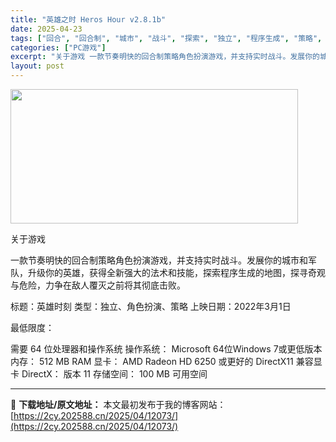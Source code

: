 ```yaml
---
title: "英雄之时 Heros Hour v2.8.1b"
date: 2025-04-23
tags: ["回合", "回合制", "城市", "战斗", "探索", "独立", "程序生成", "策略", "策略角色扮演", "节奏"]
categories: ["PC游戏"]
excerpt: "关于游戏 一款节奏明快的回合制策略角色扮演游戏，并支持实时战斗。发展你的城市和军队，升级你的英雄，获得全新强大的法术和技能，探索程序生成的地图，探寻奇观与危险，力争在敌人覆灭之前将其彻底击败。 标题：英雄时刻 类型：独立、角色扮演、策略 上映日期：2022年3月1日 最低限度： 需要 64 位处理器&hellip;"
layout: post
---
```


<img class="aligncenter size-full wp-image-12067" src="https://2cy.202588.cn/wp-content/uploads/2025/04/2025042314275717.webp" alt="" width="460" height="215" />

关于游戏

一款节奏明快的回合制策略角色扮演游戏，并支持实时战斗。发展你的城市和军队，升级你的英雄，获得全新强大的法术和技能，探索程序生成的地图，探寻奇观与危险，力争在敌人覆灭之前将其彻底击败。

标题：英雄时刻
类型：独立、角色扮演、策略
上映日期：2022年3月1日

最低限度：

需要 64 位处理器和操作系统
操作系统： Microsoft 64位Windows 7或更低版​​本
内存： 512 MB RAM
显卡： AMD Radeon HD 6250 或更好的 DirectX11 兼容显卡
DirectX： 版本 11
存储空间： 100 MB 可用空间

---
📖 **下载地址/原文地址：** 本文最初发布于我的博客网站：[https://2cy.202588.cn/2025/04/12073/](https://2cy.202588.cn/2025/04/12073/)
